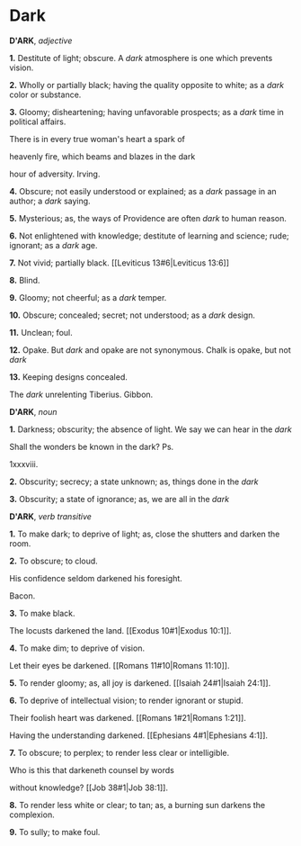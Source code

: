 # Dark

**D'ARK**, _adjective_

**1.** Destitute of light; obscure. A _dark_ atmosphere is one which prevents vision.

**2.** Wholly or partially black; having the quality opposite to white; as a _dark_ color or substance.

**3.** Gloomy; disheartening; having unfavorable prospects; as a _dark_ time in political affairs.

There is in every true woman's heart a spark of

heavenly fire, which beams and blazes in the dark

hour of adversity. Irving.

**4.** Obscure; not easily understood or explained; as a _dark_ passage in an author; a _dark_ saying.

**5.** Mysterious; as, the ways of Providence are often _dark_ to human reason.

**6.** Not enlightened with knowledge; destitute of learning and science; rude; ignorant; as a _dark_ age.

**7.** Not vivid; partially black. [[Leviticus 13#6|Leviticus 13:6]]

**8.** Blind.

**9.** Gloomy; not cheerful; as a _dark_ temper.

**10.** Obscure; concealed; secret; not understood; as a _dark_ design.

**11.** Unclean; foul.

**12.** Opake. But _dark_ and opake are not synonymous. Chalk is opake, but not _dark_

**13.** Keeping designs concealed.

The _dark_ unrelenting Tiberius. Gibbon.

**D'ARK**, _noun_

**1.** Darkness; obscurity; the absence of light. We say we can hear in the _dark_

Shall the wonders be known in the dark? Ps.

1xxxviii.

**2.** Obscurity; secrecy; a state unknown; as, things done in the _dark_

**3.** Obscurity; a state of ignorance; as, we are all in the _dark_

**D'ARK**, _verb transitive_

**1.** To make dark; to deprive of light; as, close the shutters and darken the room.

**2.** To obscure; to cloud.

His confidence seldom darkened his foresight.

Bacon.

**3.** To make black.

The locusts darkened the land. [[Exodus 10#1|Exodus 10:1]].

**4.** To make dim; to deprive of vision.

Let their eyes be darkened. [[Romans 11#10|Romans 11:10]].

**5.** To render gloomy; as, all joy is darkened. [[Isaiah 24#1|Isaiah 24:1]].

**6.** To deprive of intellectual vision; to render ignorant or stupid.

Their foolish heart was darkened. [[Romans 1#21|Romans 1:21]].

Having the understanding darkened. [[Ephesians 4#1|Ephesians 4:1]].

**7.** To obscure; to perplex; to render less clear or intelligible.

Who is this that darkeneth counsel by words

without knowledge? [[Job 38#1|Job 38:1]].

**8.** To render less white or clear; to tan; as, a burning sun darkens the complexion.

**9.** To sully; to make foul.